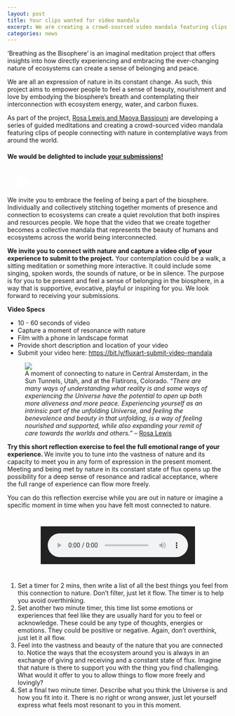```yaml
---
layout: post
title: Your clips wanted for video mandala
excerpt: We are creating a crowd-sourced video mandala featuring clips of people connecting with nature in contemplative ways from around the world.  
categories: news
---
```


<script>
// Initialize each video container separately
document.addEventListener('DOMContentLoaded', function() {
    document.querySelectorAll('.video-container').forEach(container => {
        const thumbnail = container.querySelector('.video-thumbnail');
        const videoIframe = container.querySelector('.video-iframe');
        
        thumbnail.addEventListener('click', function() {
            thumbnail.style.display = 'none';
            videoIframe.style.display = 'block';
            
            // Reload iframe to ensure video starts playing
            const iframe = videoIframe.querySelector('iframe');
            const src = iframe.src;
            iframe.src = src;
        });
    });
});
</script>


‘Breathing as the Bisophere’ is an imaginal meditation project that offers insights into how directly experiencing and embracing the ever-changing nature of ecosystems can create a sense of belonging and peace. 

We are all an expression of nature in its constant change. As such, this project aims to empower people to feel a sense of beauty, nourishment and love by embodying the biosphere’s breath and contemplating their interconnection with ecosystem energy, water, and carbon fluxes.

As part of the project, <a href="https://fluxnetart.github.io/Rosa/">Rosa Lewis and Maoya Bassiouni</a> are developing a series of guided meditations and creating a crowd-sourced video mandala featuring clips of people connecting with nature in contemplative ways from around the world. 

<h4>We would be delighted to include <a href = "https://bit.ly/fluxart-submit-video-mandala">your submissions!</a></h4>

<div class="video-container" id="video1">
    <div class="video-thumbnail" style="background-image: url('https://fluxnetart.github.io/images/mandala_examples.png');">
        <div class="play-button">
            <svg width="64" height="64" viewBox="0 0 24 24" fill="white">
                <path d="M8 5v14l11-7z"/>
            </svg>
        </div>
    </div>
    <div class="video-iframe" style="display: none;">
        <iframe src="https://drive.google.com/file/d/1MCijbiDhSBNlDYdRJEaATgirR2w8SMmQ/preview" frameborder="0" allowfullscreen></iframe>
    </div>
</div>
<figcaption>We invite you to embrace the feeling of being a part of the biosphere. Individually and collectively stitching together moments of presence and connection to ecosystems can create a quiet revolution that both inspires and resources people. We hope that the video that we create together becomes a collective mandala that represents the beauty of humans and ecosystems across the world being interconnected.</figcaption>

<b>We invite you to connect with nature and capture a video clip of your experience to submit to the project.</b> Your contemplation could be a walk, a sitting meditation or something more interactive. It could include some singing, spoken words, the sounds of nature, or be in silence. The purpose is for you to be present and feel a sense of belonging in the biosphere, in a way that is supportive, evocative, playful or inspiring for you. We look forward to receiving your submissions.

<b>Video Specs</b>

* 10 - 60 seconds of video
* Capture a moment of resonance with nature
* Film with a phone in landscape format
* Provide short description and location of your video
* Submit your video here: <a href = "https://bit.ly/fluxart-submit-video-mandala">https://bit.ly/fluxart-submit-video-mandala</a>


<figure>
  <img src="https://fluxnetart.github.io/images/nature_moment_1.png">
  <figcaption>A moment of connecting to nature in Central Amsterdam, in the Sun Tunnels, Utah, and at the Flatirons, Colorado. “<i>There are many ways of understanding what reality is and some ways of experiencing the Universe have the potential to open up both more aliveness and more peace. Experiencing yourself as an intrinsic part of the unfolding Universe, and feeling the benevolence and beauty in that unfolding, is a way of feeling nourished and supported, while also expanding your remit of care towards the worlds and others.” </i> – <a href="https://fluxnetart.github.io/Rosa/">Rosa Lewis</a></figcaption>
</figure>



<b>Try this short reflection exercise to feel the full emotional range of your experience. </b>
We invite you to tune into the vastness of nature and its capacity to meet you in any form of expression in the present moment. Meeting and being met by nature in its constant state of flux opens up the possibility for a deep sense of resonance and radical acceptance, where the full range of experience can flow more freely. 

You can do this reflection exercise while you are out in nature or imagine a specific moment in time when you have felt most connected to nature.

<div class="audio-player" style="width:320px; margin:40px auto; background:#222; padding:16px; text-align:center;">
  <audio controls style="width:100%; outline:none;">
    <source src="https://fluxnetart.github.io/audio/Reflection-esv2-26p-bg-27p.mp3" type="audio/mpeg">
    Your browser does not support the audio element.
  </audio>
</div>

1. Set a timer for 2 mins, then write a list of all the best things you feel from this connection to nature. Don’t filter, just let it flow. The timer is to help you avoid overthinking.
2. Set another two minute timer, this time list some emotions or experiences that feel like they are usually hard for you to feel or acknowledge. These could be any type of thoughts, energies or emotions. They could be positive or negative. Again, don’t overthink, just let it all flow.
3. Feel into the vastness and beauty of the nature that you are connected to. Notice the ways that the ecosystem around you is always in an exchange of giving and receiving and a constant state of flux. Imagine that nature is there to support you with the thing you find challenging. What would it offer to you to allow things to flow more freely and lovingly?
4. Set a final two minute timer. Describe what you think the Universe is and how you fit into it. There is no right or wrong answer, just let yourself express what feels most resonant to you in this moment.


